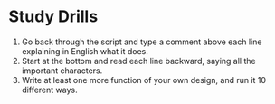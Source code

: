 # Study Drills
1. Go back through the script and type a comment above each line explaining in English what it
does.
2. Start at the bottom and read each line backward, saying all the important characters.
3. Write at least one more function of your own design, and run it 10 different ways.
